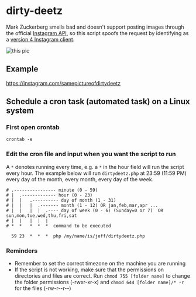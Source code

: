 # dirty-deetz
Mark Zuckerberg smells bad and doesn't support posting images through the official [Instagram API](https://www.instagram.com/developer/), so this script spoofs the request by identifying as a [version 4 Instagram client](https://youtu.be/dQw4w9WgXcQ).

![this pic](https://raw.githubusercontent.com/andrewhu/dirty-deetz/master/deetz.jpg)

## Example
https://instagram.com/samepictureofdirtydeetz

## Schedule a cron task (automated task) on a Linux system

### First open crontab

```
crontab -e
```
### Edit the cron file and input when you want the script to run

A `*` denotes running every time, e.g. a `*` in the hour field will run the script every hour. The example below will run `dirtydeetz.php` at 23:59 (11:59 PM) every day of the month, every month, every day of the week.

```
# .---------------- minute (0 - 59) 
# |  .------------- hour (0 - 23)
# |  |   .---------- day of month (1 - 31)
# |  |   |  .------- month (1 - 12) OR jan,feb,mar,apr ... 
# |  |   |  |  .---- day of week (0 - 6) (Sunday=0 or 7)  OR sun,mon,tue,wed,thu,fri,sat 
# |  |   |  |  |
# *  *   *  *  *  command to be executed

  59 23  *  *  *  php /my/name/is/jeff/dirtydeetz.php
```

### Reminders
- Remember to set the correct timezone on the machine you are running
- If the script is not working, make sure that the permissions on directories and files are correct. Run `chmod 755 [folder name]` to change the folder permissions (-rwxr-xr-x) and `chmod 644 [folder name]/* -r` for the files (-rw-r--r--)
